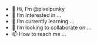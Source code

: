 - 👋 Hi, I’m @pixelpunky
- 👀 I’m interested in ...
- 🌱 I’m currently learning ...
- 💞️ I’m looking to collaborate on ...
- 📫 How to reach me ...

<!---
pixelpunky/pixelpunky is a ✨ special ✨ repository because its `README.md` (this file) appears on your GitHub profile.
You can click the Preview link to take a look at your changes.
--->
